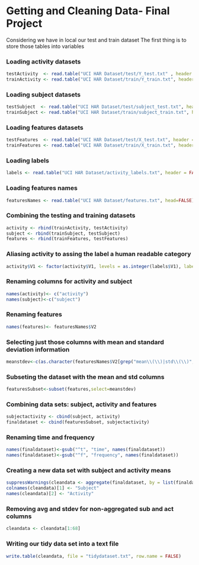 # Getting and Cleaning Data- Final Project

Considering we have in local our test and train dataset
The first thing is to store those tables into variables

### Loading activity datasets
``` R
testActivity  <- read.table("UCI HAR Dataset/test/Y_test.txt" , header = FALSE)
trainActivity <- read.table("UCI HAR Dataset/train/Y_train.txt", header = FALSE)
```

### Loading subject datasets 
``` R
testSubject  <- read.table("UCI HAR Dataset/test/subject_test.txt", header = FALSE)
trainSubject <- read.table("UCI HAR Dataset/train/subject_train.txt", header = FALSE)
```

### Loading features datasets 
``` R
testFeatures  <- read.table("UCI HAR Dataset/test/X_test.txt", header = FALSE)
trainFeatures <- read.table("UCI HAR Dataset/train/X_train.txt", header = FALSE)
```

### Loading labels
``` R
labels <- read.table("UCI HAR Dataset/activity_labels.txt", header = FALSE)
```

### Loading features names
``` R
featuresNames <- read.table("UCI HAR Dataset/features.txt", head=FALSE)
```

### Combining the testing and training datasets
``` R
activity <- rbind(trainActivity, testActivity)
subject <- rbind(trainSubject, testSubject)
features <- rbind(trainFeatures, testFeatures)
```

### Aliasing activity to assing the label a human readable category
``` R
activity$V1 <- factor(activity$V1, levels = as.integer(labels$V1), labels = labels$V2)
``` 

### Renaming columns for activity and subject
``` R
names(activity)<- c("activity")
names(subject)<-c("subject")
```
### Renaming features
``` R
names(features)<- featuresNames$V2
``` 


### Selecting just those columns with mean and standard deviation information
``` R
meanstdev<-c(as.character(featuresNames$V2[grep("mean\\(\\)|std\\(\\)", featuresNames$V2)]))
``` 

### Subseting the dataset with the mean and std columns
``` R
featuresSubset<-subset(features,select=meanstdev)
```

### Combining data sets: subject, activity and features
``` R
subjectactivity <- cbind(subject, activity)
finaldataset <- cbind(featuresSubset, subjectactivity)
```

### Renaming time and frequency
``` R
names(finaldataset)<-gsub("^t", "time", names(finaldataset))
names(finaldataset)<-gsub("^f", "frequency", names(finaldataset))
```

### Creating a new data set with subject and activity means
``` R
suppressWarnings(cleandata <- aggregate(finaldataset, by = list(finaldataset$subject, finaldataset$activity), FUN = mean))
colnames(cleandata)[1] <- "Subject"
names(cleandata)[2] <- "Activity"
```

### Removing avg and stdev for non-aggregated sub and act columns
``` R
cleandata <- cleandata[1:68]
```
### Writing our tidy data set into a text file
``` R
write.table(cleandata, file = "tidydataset.txt", row.name = FALSE)
```
